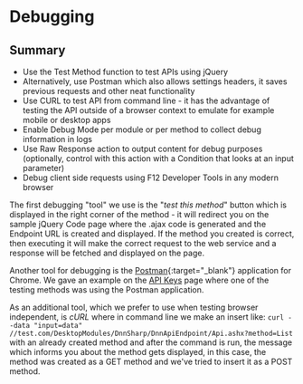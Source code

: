 # Debugging

## Summary

* Use the Test Method function to test APIs using jQuery
* Alternatively, use Postman which also allows settings headers, it saves previous requests and other neat functionality
* Use CURL to test API from command line - it has the advantage of testing the API outside of a browser context to emulate for example mobile or desktop apps
* Enable Debug Mode per module or per method to collect debug information in logs
* Use Raw Response action to output content for debug purposes (optionally, control with this action with a Condition that looks at an input parameter)
* Debug client side requests using F12 Developer Tools in any modern browser

The first debugging "tool" we use is the "*test this method*" button which is displayed in the right corner of the method - it will redirect you on the sample jQuery Code page where the .ajax code is generated and the Endpoint URL is created and displayed. If the method you created is correct, then executing it will make the correct request to the web service and a response will be fetched and displayed on the page.

Another tool for debugging is the [Postman](https://www.getpostman.com/){:target="_blank"} application for Chrome. We gave an example on the [API Keys](security/api-keys.html) page where one of the testing methods was using the Postman application.

As an additional tool, which we prefer to use when testing browser independent, is *cURL* where in command line we make an insert like:
``curl --data "input=data" //test.com/DesktopModules/DnnSharp/DnnApiEndpoint/Api.ashx?method=List``
with an already created method and after the command is run, the message which informs you about the method gets displayed, in this case, the method was created as a GET method and we've tried to insert it as a POST method.